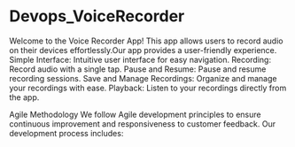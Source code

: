 # Devops_VoiceRecorder
Welcome to the Voice Recorder App! This app allows users to record audio on their devices effortlessly.Our app provides a user-friendly experience.
Simple Interface: Intuitive user interface for easy navigation.
Recording: Record audio with a single tap.
Pause and Resume: Pause and resume recording sessions.
Save and Manage Recordings: Organize and manage your recordings with ease.
Playback: Listen to your recordings directly from the app.

Agile Methodology
We follow Agile development principles to ensure continuous improvement and responsiveness to customer feedback. Our development process includes:

